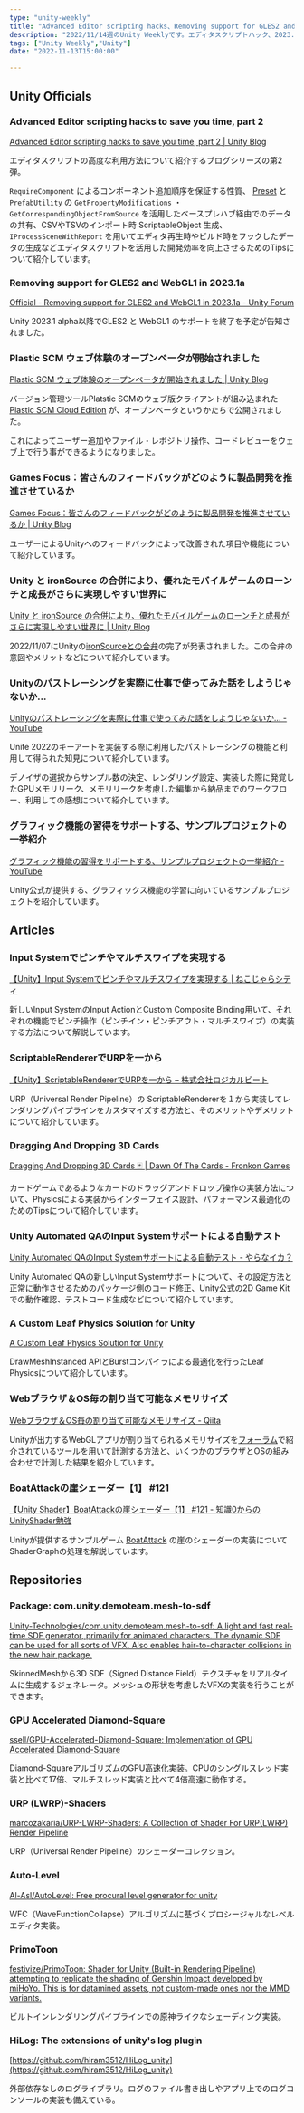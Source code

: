 ```yaml
---
type: "unity-weekly"
title: "Advanced Editor scripting hacks、Removing support for GLES2 and WebGL1 in 2023.1a、Plastic SCM ウェブ体験 - Unity Weekly 095"
description: "2022/11/14週のUnity Weeklyです。エディタスクリプトハック、2023.1aのGLES2・WebGL1サポート終了、Plastic SCM ウェブUI、パストレーシング、グラフィックスサンプルプロジェクトなどについて取り上げました。"
tags: ["Unity Weekly","Unity"]
date: "2022-11-13T15:00:00"

---
```


## Unity Officials

### Advanced Editor scripting hacks to save you time, part 2

[Advanced Editor scripting hacks to save you time, part 2 | Unity Blog](https://blog.unity.com/technology/advanced-editor-scripting-hacks-to-save-you-time-part-2)

エディタスクリプトの高度な利用方法について紹介するブログシリーズの第2弾。

`RequireComponent` によるコンポーネント追加順序を保証する性質、 [Preset](https://docs.unity3d.com/ScriptReference/Presets.Preset.html) と `PrefabUtility` の `GetPropertyModifications` ・ `GetCorrespondingObjectFromSource` を活用したベースプレハブ経由でのデータの共有、CSVやTSVのインポート時 ScriptableObject 生成、 `IProcessSceneWithReport` を用いてエディタ再生時やビルド時をフックしたデータの生成などエディタスクリプトを活用した開発効率を向上させるためのTipsについて紹介しています。

### Removing support for GLES2 and WebGL1 in 2023.1a

[Official - Removing support for GLES2 and WebGL1 in 2023.1a - Unity Forum](https://forum.unity.com/threads/removing-support-for-gles2-and-webgl1-in-2023-1a.1360090/)

Unity 2023.1 alpha以降でGLES2 と WebGL1 のサポートを終了を予定が告知されました。

### Plastic SCM ウェブ体験のオープンベータが開始されました

[Plastic SCM ウェブ体験のオープンベータが開始されました | Unity Blog](https://blog.unity.com/ja/technology/plastic-scm-web-experience-now-in-open-beta)

バージョン管理ツールPlatstic SCMのウェブ版クライアントが組み込まれた [Plastic SCM Cloud Edition](https://unity.com/ja/products/plastic-scm) が、オープンベータというかたちで公開されました。

これによってユーザー追加やファイル・レポジトリ操作、コードレビューをウェブ上で行う事ができるようになりました。

### Games Focus：皆さんのフィードバックがどのように製品開発を推進させているか

[Games Focus：皆さんのフィードバックがどのように製品開発を推進させているか | Unity Blog](https://blog.unity.com/ja/technology/games-focus-how-feedback-drives-product-development)

ユーザーによるUnityへのフィードバックによって改善された項目や機能について紹介しています。

### Unity と ironSource の合併により、優れたモバイルゲームのローンチと成長がさらに実現しやすい世界に

[Unity と ironSource の合併により、優れたモバイルゲームのローンチと成長がさらに実現しやすい世界に | Unity Blog](https://blog.unity.com/ja/news/unity-ironsource-merger-growing-great-mobile-games)

2022/11/07にUnityの[ironSourceとの合弁](https://techcrunch.com/2022/11/07/unity-and-ironsources-4-4b-merger-is-now-complete/)の完了が発表されました。この合弁の意図やメリットなどについて紹介しています。

### Unityのパストレーシングを実際に仕事で使ってみた話をしようじゃないか…

[Unityのパストレーシングを実際に仕事で使ってみた話をしようじゃないか… - YouTube](https://www.youtube.com/watch?v=YeuI45vUU6g&t=23s)

Unite 2022のキーアートを実装する際に利用したパストレーシングの機能と利用して得られた知見について紹介しています。

デノイザの選択からサンプル数の決定、レンダリング設定、実装した際に発覚したGPUメモリリーク、メモリリークを考慮した編集から納品までのワークフロー、利用しての感想について紹介しています。

### グラフィック機能の習得をサポートする、サンプルプロジェクトの一挙紹介

[グラフィック機能の習得をサポートする、サンプルプロジェクトの一挙紹介 - YouTube](https://www.youtube.com/watch?v=Ud9a05vajwY)

Unity公式が提供する、グラフィックス機能の学習に向いているサンプルプロジェクトを紹介しています。

## Articles

### Input Systemでピンチやマルチスワイプを実現する

[【Unity】Input Systemでピンチやマルチスワイプを実現する | ねこじゃらシティ](https://nekojara.city/unity-input-system-pinch-and-multi-swipe)

新しいInput SystemのInput ActionとCustom Composite Binding用いて、それぞれの機能でピンチ操作（ピンチイン・ピンチアウト・マルチスワイプ）の実装する方法について解説しています。

### ScriptableRendererでURPを一から

[【Unity】ScriptableRendererでURPを一から – 株式会社ロジカルビート](https://logicalbeat.jp/blog/11022/)

URP（Universal Render Pipeline）の ScriptableRendererを１から実装してレンダリングパイプラインをカスタマイズする方法と、そのメリットやデメリットについて紹介しています。

### Dragging And Dropping 3D Cards

[Dragging And Dropping 3D Cards 🃏 | Dawn Of The Cards - Fronkon Games](https://fronkongames.github.io/Dawn-Of-The-Cards/article/dragging_and_dropping_3d_cards/)

カードゲームであるようなカードのドラッグアンドドロップ操作の実装方法について、Physicsによる実装からインターフェイス設計、パフォーマンス最適化のためのTipsについて紹介しています。

### Unity Automated QAのInput Systemサポートによる自動テスト

[Unity Automated QAのInput Systemサポートによる自動テスト - やらなイカ？](https://www.nowsprinting.com/entry/2022/11/11/084915)

Unity Automated QAの新しいInput Systemサポートについて、その設定方法と正常に動作させるためのパッケージ側のコード修正、Unity公式の2D Game Kitでの動作確認、テストコード生成などについて紹介しています。

### A Custom Leaf Physics Solution for Unity

[A Custom Leaf Physics Solution for Unity](https://80.lv/articles/a-custom-leaf-physics-solution-for-unity/)

DrawMeshInstanced APIとBurstコンパイラによる最適化を行ったLeaf Physicsについて紹介しています。

### Webブラウザ＆OS毎の割り当て可能なメモリサイズ

[Webブラウザ＆OS毎の割り当て可能なメモリサイズ - Qiita](https://qiita.com/kazuki_kuriyama/items/39a508f7c9ea5d08082b)

Unityが出力するWebGLアプリが割り当てられるメモリサイズを[フォーラム](https://forum.unity.com/threads/android-chromium-unable-to-grow-allocated-memory-above-256mb-confirmed.1014475/#post-6574876)で紹介されているツールを用いて計測する方法と、いくつかのブラウザとOSの組み合わせで計測した結果を紹介しています。

### BoatAttackの崖シェーダー【1】 #121

[【Unity Shader】BoatAttackの崖シェーダー【1】 #121 - 知識0からのUnityShader勉強](https://soramamenatan.hatenablog.com/entry/2022/10/30/210441)

Unityが提供するサンプルゲーム [BoatAttack](https://github.com/Unity-Technologies/BoatAttack) の崖のシェーダーの実装についてShaderGraphの処理を解説しています。

## Repositories

### Package: com.unity.demoteam.mesh-to-sdf

[Unity-Technologies/com.unity.demoteam.mesh-to-sdf: A light and fast real-time SDF generator, primarily for animated characters. The dynamic SDF can be used for all sorts of VFX. Also enables hair-to-character collisions in the new hair package.](https://github.com/Unity-Technologies/com.unity.demoteam.mesh-to-sdf)

SkinnedMeshから3D SDF（Signed Distance Field）テクスチャをリアルタイムに生成するジェネレータ。メッシュの形状を考慮したVFXの実装を行うことができます。

### GPU Accelerated Diamond-Square

[ssell/GPU-Accelerated-Diamond-Square: Implementation of GPU Accelerated Diamond-Square](https://github.com/ssell/GPU-Accelerated-Diamond-Square)

Diamond-SquareアルゴリズムのGPU高速化実装。CPUのシングルスレッド実装と比べて17倍、マルチスレッド実装と比べて4倍高速に動作する。

### URP (LWRP)-Shaders

[marcozakaria/URP-LWRP-Shaders: A Collection of Shader For URP(LWRP) Render Pipeline](https://github.com/marcozakaria/URP-LWRP-Shaders)

URP（Universal Render Pipeline）のシェーダーコレクション。

### Auto-Level

[Al-Asl/AutoLevel: Free procural level generator for unity](https://github.com/Al-Asl/AutoLevel)

WFC（WaveFunctionCollapse）アルゴリズムに基づくプロシージャルなレベルエディタ実装。

### PrimoToon

[festivize/PrimoToon: Shader for Unity (Built-in Rendering Pipeline) attempting to replicate the shading of Genshin Impact developed by miHoYo. This is for datamined assets, not custom-made ones nor the MMD variants.](https://github.com/festivize/PrimoToon)

ビルトインレンダリングパイプラインでの原神ライクなシェーディング実装。

### HiLog: The extensions of unity's log plugin

[https://github.com/hiram3512/HiLog_unity](https://github.com/hiram3512/HiLog_unity)

外部依存なしのログライブラリ。ログのファイル書き出しやアプリ上でのログコンソールの実装も備えている。



